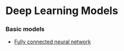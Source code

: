 # Deep Learning Models 
### Basic models
- [Fully connected neural network](https://github.com/OlhaBabicheva/Deep-Learning-Models/blob/main/fully_connected_nn.py)
